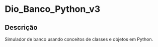 # Dio_Banco_Python_v3

## Descrição
Simulador de banco usando conceitos de classes e objetos em Python.
